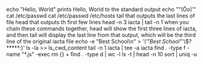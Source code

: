 echo "Hello, World" prints Hello, World to the standard output
echo "\"(Ôo)'"
cat /etc/passwd
cat /etc/passwd /etc/hosts
tail that outputs the last lines of file
head that outputs th first few lines
head -n 3 iacta | tail -n 1 when you chain these commands together, head will show the first three lines of iacta, and then tail will display the last line from that output, which will be the third line of the original iacta file
echo -e "Best School\n" > '*\\\'"Best School"\'\\*$?*****:)'
ls -la >> ls_cwd_content
tail -n 1 iacta | tee -a iacta
find . -type f -name "*.js" -exec rm {} +
find . -type d | wc -l
ls -t | head -n 10
sort | uniq -u
